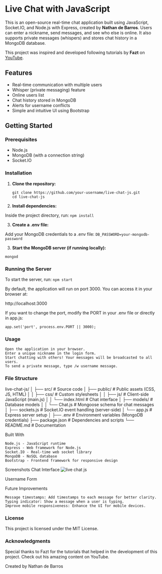 # Live Chat with JavaScript

This is an open-source real-time chat application built using JavaScript, Socket.IO, and Node.js with Express, created by **Nathan de Barros**. Users can enter a nickname, send messages, and see who else is online. It also supports private messages (whispers) and stores chat history in a MongoDB database.

This project was inspired and developed following tutorials by **Fazt** on [YouTube](https://www.youtube.com/c/FaztTech).

## Features

- Real-time communication with multiple users
- Whisper (private messaging) feature
- Online users list
- Chat history stored in MongoDB
- Alerts for username conflicts
- Simple and intuitive UI using Bootstrap

## Getting Started

### Prerequisites

- Node.js
- MongoDB (with a connection string)
- Socket.IO

### Installation

1. **Clone the repository:**

   ```
   git clone https://github.com/your-username/live-chat-js.git
   cd live-chat-js
2. **Install dependencies:**

Inside the project directory, run:
`npm install`

3. **Create a .env file:**

Add your MongoDB credentials to a .env file:
`DB_PASSWORD=your-mongodb-password`

3. **Start the MongoDB server (if running locally):**

`mongod`


### Running the Server

To start the server, run:
`npm start`

By default, the application will run on port 3000. You can access it in your browser at:

http://localhost:3000

If you want to change the port, modify the PORT in your .env file or directly in app.js:


`app.set('port', process.env.PORT || 3000);`


### Usage

    Open the application in your browser.
    Enter a unique nickname in the login form.
    Start chatting with others! Your messages will be broadcasted to all users.
    To send a private message, type /w username message.

### File Structure

live-chat-js/
│
├── src/                      # Source code
│   ├── public/               # Public assets (CSS, JS, HTML)
│   │   ├── css/              # Custom stylesheets
│   │   ├── js/               # Client-side JavaScript (main.js)
│   │   └── index.html        # Chat interface
│   ├── models/               # Database models
│   │   └── Chat.js           # Mongoose schema for chat messages
│   ├── sockets.js            # Socket.IO event handling (server-side)
│   └── app.js                # Express server setup
│
├── .env                      # Environment variables (MongoDB credentials)
├── package.json              # Dependencies and scripts
└── README.md                 # Documentation

Built With

    Node.js - JavaScript runtime
    Express - Web framework for Node.js
    Socket.IO - Real-time web socket library
    MongoDB - NoSQL database
    Bootstrap - Frontend framework for responsive design

Screenshots
Chat Interface
![live chat js](screenshot/chat-js.jpg)

Username Form

Future Improvements

    Message timestamps: Add timestamps to each message for better clarity.
    Typing indicator: Show a message when a user is typing.
    Improve mobile responsiveness: Enhance the UI for mobile devices.


### License
This project is licensed under the MIT License.

### Acknowledgments
Special thanks to Fazt for the tutorials that helped in the development of this project. Check out his amazing content on YouTube.

Created by Nathan de Barros



